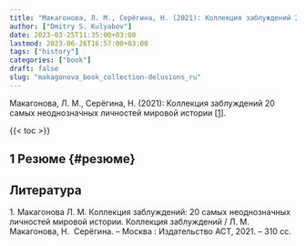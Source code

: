 ```yaml
---
title: "Макагонова, Л. М., Серёгина, Н. (2021): Коллекция заблуждений 20 самых неоднозначных личностей мировой истории"
author: ["Dmitry S. Kulyabov"]
date: 2023-03-25T11:35:00+03:00
lastmod: 2023-06-26T16:57:00+03:00
tags: ["history"]
categories: ["book"]
draft: false
slug: "makagonova_book_collection-delusions_ru"
---
```


Макагонова, Л. М., Серёгина, Н. (2021): Коллекция заблуждений 20 самых неоднозначных личностей мировой истории [<a href="#citeproc_bib_item_1">1</a>].

<!--more-->

{{< toc >}}


## <span class="section-num">1</span> Резюме {#резюме}

## Литература

<div class="csl-bib-body">
  <div class="csl-entry"><a id="citeproc_bib_item_1"></a>1.	Макагонова Л. М. Коллекция заблуждений: 20 самых неоднозначных личностей мировой истории. Коллекция заблуждений / Л. М.  Макагонова, Н.  Серёгина. – Москва : Издательство АСТ, 2021. – 310 сс.</div>
</div>
